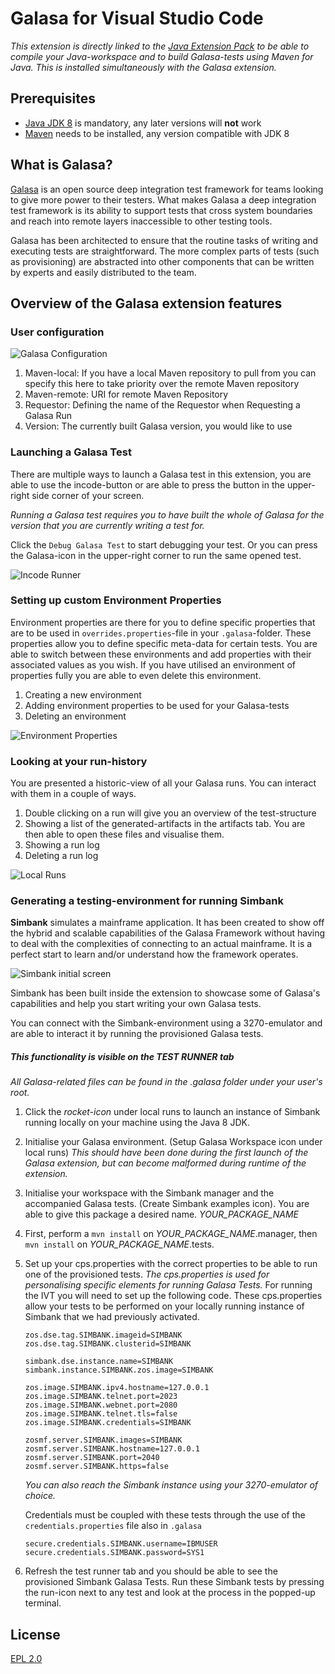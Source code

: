 # Galasa for Visual Studio Code

_This extension is directly linked to the [Java Extension Pack](https://code.visualstudio.com/docs/languages/java) to be able to compile your Java-workspace and to build Galasa-tests using Maven for Java. This is installed simultaneously with the Galasa extension._

## Prerequisites

-   [Java JDK 8](https://www.oracle.com/java/technologies/javase-jdk8-downloads.html) is mandatory, any later versions will **not** work
-   [Maven](https://maven.apache.org/download.cgi) needs to be installed, any version compatible with JDK 8

## What is Galasa?

[Galasa](https://galasa.dev/) is an open source deep integration test framework for teams looking to give more power to their testers. What makes Galasa a deep integration test framework is its ability to support tests that cross system boundaries and reach into remote layers inaccessible to other testing tools.

Galasa has been architected to ensure that the routine tasks of writing and executing tests are straightforward. The more complex parts of tests (such as provisioning) are abstracted into other components that can be written by experts and easily distributed to the team.

## Overview of the Galasa extension features

### User configuration

![Galasa Configuration](resources/readme/config.png)

1. Maven-local: If you have a local Maven repository to pull from you can specify this here to take priority over the remote Maven repository
2. Maven-remote: URI for remote Maven Repository
3. Requestor: Defining the name of the Requestor when Requesting a Galasa Run
4. Version: The currently built Galasa version, you would like to use

### Launching a Galasa Test

There are multiple ways to launch a Galasa test in this extension, you are able to use the incode-button or are able to press the button in the upper-right side corner of your screen.

_Running a Galasa test requires you to have built the whole of Galasa for the version that you are currently writing a test for._

Click the `Debug Galasa Test` to start debugging your test. Or you can press the Galasa-icon in the upper-right corner to run the same opened test.

![Incode Runner](resources/readme/incode.png)

### Setting up custom Environment Properties


Environment properties are there for you to define specific properties that are to be used in `overrides.properties`-file in your `.galasa`-folder. These properties allow you to define specific meta-data for certain tests. You are able to switch between these environments and add properties with their associated values as you wish. If you have utilised an environment of properties fully you are able to even delete this environment.

1. Creating a new environment
2. Adding environment properties to be used for your Galasa-tests
3. Deleting an environment

![Environment Properties](resources/readme/environment.png)

### Looking at your run-history

You are presented a historic-view of all your Galasa runs. You can interact with them in a couple of ways.

1. Double clicking on a run will give you an overview of the test-structure
2. Showing a list of the generated-artifacts in the artifacts tab. You are then able to open these files and visualise them.
3. Showing a run log
4. Deleting a run log


![Local Runs](resources/readme/localRuns.png)

### Generating a testing-environment for running Simbank

**Simbank** simulates a mainframe application. It has been created to show off the hybrid and scalable capabilities of the Galasa Framework without having to deal with the complexities of connecting to an actual mainframe. It is a perfect start to learn and/or understand how the framework operates.

![Simbank initial screen](resources/readme/simplatform.png)

Simbank has been built inside the extension to showcase some of Galasa's capabilities and help you start writing your own Galasa tests.

You can connect with the Simbank-environment using a 3270-emulator and are able to interact it by running the provisioned Galasa tests.

##### This functionality is visible on the TEST RUNNER tab

_All Galasa-related files can be found in the .galasa folder under your user's root._

1. Click the _rocket-icon_ under local runs to launch an instance of Simbank running locally on your machine using the Java 8 JDK.

2. Initialise your Galasa environment. (Setup Galasa Workspace icon under local runs) _This should have been done during the first launch of the Galasa extension, but can become malformed during runtime of the extension._

3. Initialise your workspace with the Simbank manager and the accompanied Galasa tests. (Create Simbank examples icon). You are able to give this package a desired name. _YOUR_PACKAGE_NAME_

4. First, perform a `mvn install` on _YOUR_PACKAGE_NAME_.manager, then `mvn install` on _YOUR_PACKAGE_NAME_.tests.

5. Set up your cps.properties with the correct properties to be able to run one of the provisioned tests. _The cps.properties is used for personalising specific elements for running Galasa Tests._ For running the IVT you will need to set up the following code. These cps.properties allow your tests to be performed on your locally running instance of Simbank that we had previously activated.


    ```cps.properties
    zos.dse.tag.SIMBANK.imageid=SIMBANK
    zos.dse.tag.SIMBANK.clusterid=SIMBANK

    simbank.dse.instance.name=SIMBANK
    simbank.instance.SIMBANK.zos.image=SIMBANK

    zos.image.SIMBANK.ipv4.hostname=127.0.0.1
    zos.image.SIMBANK.telnet.port=2023
    zos.image.SIMBANK.webnet.port=2080
    zos.image.SIMBANK.telnet.tls=false
    zos.image.SIMBANK.credentials=SIMBANK

    zosmf.server.SIMBANK.images=SIMBANK
    zosmf.server.SIMBANK.hostname=127.0.0.1
    zosmf.server.SIMBANK.port=2040
    zosmf.server.SIMBANK.https=false
    ```

    *You can also reach the Simbank instance using your 3270-emulator of choice.*


    Credentials must be coupled with these tests through the use of the `credentials.properties` file also in `.galasa`

    ```credentials.properties
    secure.credentials.SIMBANK.username=IBMUSER
    secure.credentials.SIMBANK.password=SYS1
    ```

6. Refresh the test runner tab and you should be able to see the provisioned Simbank Galasa Tests.
   Run these Simbank tests by pressing the run-icon next to any test and look at the process in the popped-up terminal.


## License

[EPL 2.0](LICENSE)
